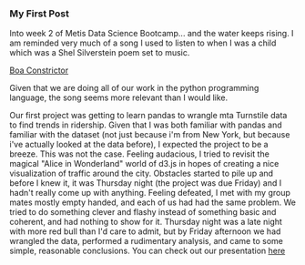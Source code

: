 ### My First Post
Into week 2 of Metis Data Science Bootcamp... and the water keeps rising. I am reminded very much of a song I used to listen to when I was a child which was a Shel Silverstein poem set to music.

[Boa Constrictor](https://www.youtube.com/watch?v=Sa48bc0P0XI)

Given that we are doing all of our work in the python programming language, the song seems more relevant than I would like.


Our first project was getting to learn pandas to wrangle mta Turnstile data to find trends in ridership. Given that I was both familiar with pandas and familiar with the dataset (not just because i'm from New York, but because i've actually looked at the data before), I expected the project to be a breeze. This was not the case. Feeling audacious, I tried to revisit the magical "Alice in Wonderland" world of d3.js in hopes of creating a nice visualization of traffic around the city. Obstacles started to pile up and before I knew it, it was Thursday night (the project was due Friday) and I hadn't really come up with anything. Feeling defeated, I met with my group mates mostly empty handed, and each of us had had the same problem. We tried to do something clever and flashy instead of something basic and coherent, and had nothing to show for it. Thursday night was a late night with more red bull than I'd care to admit, but by Friday afternoon we had wrangled the data, performed a rudimentary analysis, and came to some simple, reasonable conclusions. You can check out our presentation [here](https://github.com/rshap91/Metis_MTA)
